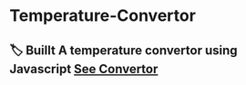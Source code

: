 # Temperature-Convertor
## :label: Buillt A temperature convertor using Javascript [See Convertor](https://aarchie-05.github.io/Temperature-Convertor/)
